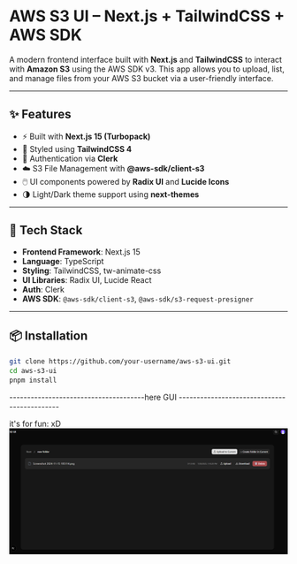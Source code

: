 # AWS S3 UI – Next.js + TailwindCSS + AWS SDK

A modern frontend interface built with **Next.js** and **TailwindCSS** to interact with **Amazon S3** using the AWS SDK v3. This app allows you to upload, list, and manage files from your AWS S3 bucket via a user-friendly interface.

---

## ✨ Features

- ⚡ Built with **Next.js 15 (Turbopack)**
- 🎨 Styled using **TailwindCSS 4**
- 🔐 Authentication via **Clerk**
- ☁️ S3 File Management with **@aws-sdk/client-s3**
- 🖱️ UI components powered by **Radix UI** and **Lucide Icons**
- 🌗 Light/Dark theme support using **next-themes**

---

## 🧰 Tech Stack

- **Frontend Framework**: Next.js 15
- **Language**: TypeScript
- **Styling**: TailwindCSS, tw-animate-css
- **UI Libraries**: Radix UI, Lucide React
- **Auth**: Clerk
- **AWS SDK**: `@aws-sdk/client-s3`, `@aws-sdk/s3-request-presigner`

---

## 📦 Installation

```bash
git clone https://github.com/your-username/aws-s3-ui.git
cd aws-s3-ui
pnpm install
```

--------------------------------------here GUI --------------------------------------------

it's for fun: xD
![Image alt](https://github.com/sbharth1/S3/blob/032abc35636b1b6ddc0007aac279daee4c02f18c/public/Screenshot%202025-07-30%20192919.png)
